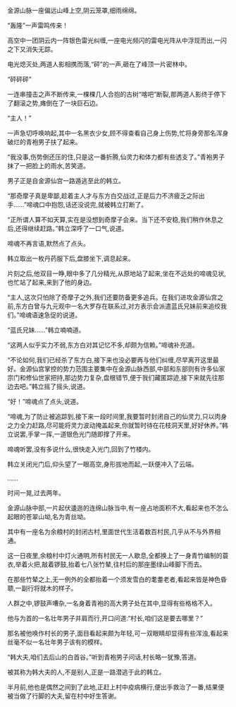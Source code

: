 
金源山脉一座偏远山峰上空,阴云笼罩,细雨绵绵。

“轰隆”一声雷鸣传来！

高空中一团阴云内一阵银色雷光纠缠,一座电光频闪的雷电光阵从中浮现而出,一闪之下又消失无踪。

电光熄灭处,两道人影相携而落,“砰”的一声,砸在了峰顶一片密林中。

“砰砰砰”

一连串撞击之声不断传来,一棵棵几人合抱的古树“喀吧”断裂,那两道人影终于停下了翻滚之势,瘫倒在了一块巨石边。

“主人！”

一声急切呼唤响起,其中一名黑衣少女,顾不得查看自己身上伤势,忙将身旁那名浑身破烂的青袍男子扶了起来。

“我没事,伤势倒还压的住,只是这一番折腾,仙灵力和体力都有些透支了。”青袍男子抹了一把脸上的雨水,苦笑道。

男子正是自金源仙宫一路遁逃至此的韩立。

“那奇摩子真是卑鄙,趁着主人才与东方白交战过,正是后力不济疲乏之际出手……”啼魂口中抱怨,话还没说完,就被韩立打断了。

“正所谓人算不如天算,实在是没想到奇摩子会来。当下还不安稳,我们稍作休息之后,还得继续赶路。”韩立深呼了一口气,说道。

啼魂不再言语,默然点了点头。

韩立取出一枚丹药服下后,盘膝坐下,调息起来。

片刻之后,他双目一睁,眼中多了几分精光,从原地站了起来,坐在不远处的啼魂见状,也忙站了起来,来到了他的身边。

“主人,这次只怕除了奇摩子之外,我们还要防备更多追兵。在我们进攻金源仙宫之前,东方白曾与九元观中一名大罗存在联系过,对方表示会派遣蓝氏兄妹前来追绞我们。”啼魂语速急促的说道。

“蓝氏兄妹……”韩立喃喃道。

“这两人似乎实力不弱,东方白对其记忆不多,却颇为信赖。”啼魂补充道。

“不论如何,我们已经杀了东方白,接下来也没必要再与他们纠缠,尽早离开这里最好。金源仙宫掌控的势力范围主要集中在金源山脉西部,中部和东部则有许多仙家宗门和修仙世家把持,那边势力复杂,盘根错节,便于我们藏匿踪迹,接下来就先往那边去吧。”韩立摇了摇头,说道。

“好！”啼魂点了点头,说道。

“啼魂,为了防止被追踪到,接下来一段时间里,我要暂时封闭自己的仙灵力,只以肉身之力全力赶路,尽可能将灵力波动掩盖起来,你就暂时待在花枝洞天里,好好休养。”韩立说罢,手掌一挥,一道银色光门随即撑了开来。

啼魂听罢,没有多说什么,很快走入光门,回到了竹楼内。

韩立关闭光门后,仰头望了一眼高空,身形拔地而起,一跃便冲入了云端。

……

时间一晃,过去两年。

金源山脉中部,一片起伏逶迤的连绵山脉当中,有一座占地面积不大,看起来也不怎么起眼的苍翠山坳,名为青丝坳。

其中有一座名为余粮村的封闭古村,里面世代生活着数百村民,几乎从不与外界相通。

这一日夜里,余粮村中灯火通明,所有村民无一人歇息,全都换上了一身青竹编制的蓑衣,举着火把,敲着锣鼓,抬着七八张竹辇,往村后的那座墨绿山峰脚下而去。

在那些竹辇之上,无一例外的全都抬着一个须发雪白的耄耋老者,看起来皆是神色昏聩,一副行将就木的样子。

人群之中,锣鼓声嘈杂,一名身着青袍的高大男子处在其中,显得有些格格不入。

他与为首的一名壮年男子并肩而行,开口问道:“村长,咱们这是要去哪里？”

那名被他唤作村长的男子,面目看起来颇为年轻,可一双眼睛却显得有些浑浊,看起来丝毫不似一名壮年男子该有的模样。

“韩大夫,咱们去后山的白首谷。”听到青袍男子问话,村长略一犹豫,答道。

被其称为韩大夫的人,不是别人,正是一路潜逃于此的韩立。

半月前,他也是偶然之间到了此地,正赶上村中疫病横行,便出手救治了一番,结果便被当做了行脚的大夫,留在村中好生答谢。